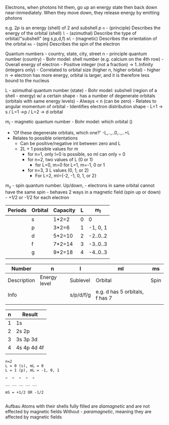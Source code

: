 Electrons, when photons hit them, go up an energy state then back down near-immediately. When they move down, they release energy by emitting photons 

e.g. $2p$ is an energy (shell) of $2$ and subshell $p$
`n` - (principle) Describes the energy of the orbital (shell)
`l` - (azimuthal) Describe the type of orbital/"subshell" (eg s,p,d,f)
`ml` - (magnetic) Describes the orientation of the orbital
`ms` - (spin) Describes the spin of the electron


Quantum numbers - country, state, city, street
n - principle quantum number (country) - Bohr model: shell number (e.g. calcium on the 4th row)
	- Overall energy of electron
	- Positive integer (not a fraction) -> 1..Infinity (integers only)
	- Correlated to orbital size (higher n, higher orbital)
	- higher n -> electron has more energy, orbital is larger, and it is therefore less bound to the nucleus


L - azimuthal quantum number (state) - Bohr model: subshell (region of a shell - energy) w/ a certain shape
	- has a number of degenerate orbitals (orbitals with same energy levels) 
	- Always \< n (can be zero)
	- Relates to angular momentum of orbital
	- Identifies electron distribution shape
	- L=1 -> s / L=1 ->p / L=2 -> d orbital

m$_{l}$ - magnetic quantum number - Bohr model: which orbital ()
- 'Of these degenerate orbitals, which one?' -L,..,..0,..,..+L 	
 - Relates to possible orientations
	- Can be positive/negative int between zero and L
	- 2L + 1 possible values for m
		- for n=1, only l=0 is possible, so ml can only = 0
		- for n=2, two values of L (0 or 1)
			- for L=0, m=0       for L=1, m=-1, 0 or 1
		- for n=3, 3 L values (0, 1, or 2)
			- For L=2, ml={-2, -1, 0, 1, or 2}

m$_{s}$ - spin quantum number. Up/down, 
	- electrons in same orbital cannot have the same spin
	- behaves 2 ways in a magnetic field (spin up or down)
	- +1/2 or -1/2 for each electron


| Periods | Orbital | Capacity | L   | m${_l}$  |
| ------- | ------- | -------- | --- | -------- |
|         | s       | 1\*2=2   | 0   | 0        |
|         | p       | 3\*2=6   | 1   | -1, 0, 1 |
|         | d       | 5\*2=10  | 2   | -2..0..2 |
|         | f       | 7\*2=14  | 3   | -3..0..3 |
|         | g       | 9\*2=18  | 4   | -4..0..3 |
|         |         |          |     |          |

| Number      | n            | l         | ml                             | ms   |
| ----------- | ------------ | --------- | ------------------------------ | ---- |
| Description | Energy level | Sublevel  | Orbital                        | Spin |
| Info        |              | s/p/d/f/g | e.g. d has 5 orbitals, f has 7 |      |
|             |              |           |                                |      |

| n   | Result      |
| --- | ----------- |
| 1   | 1s          |
| 2   | 2s 2p       |
| 3   | 3s 3p 3d    |
| 4   | 4s 4p 4d 4f |
|     |             |

```
n=2
L = 0 (s), mL = 0
L = 1 (p), mL = -1, 0, 1

^  ^  ^  ^  ^
__ __ __ __ __

mS = +1/2 OR -1/2


```
Aufbau 
Atoms with their shells fully filled are *diamagnetic* and are not effected by magnetic fields
Without - *paramagnetic*, meaning they are affected by magnetic fields